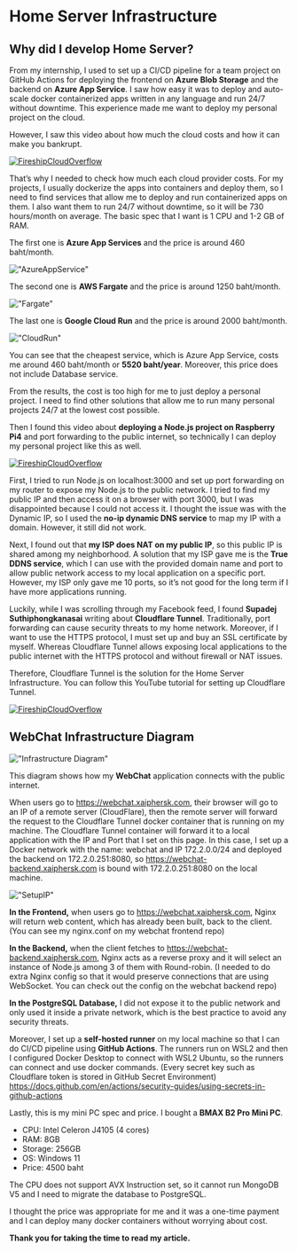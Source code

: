 # Home Server Infrastructure

## Why did I develop Home Server?
From my internship, I used to set up a CI/CD pipeline for a team project on GitHub Actions for deploying the frontend on **Azure Blob Storage** and the backend on **Azure App Service**. 
I saw how easy it was to deploy and auto-scale docker containerized apps written in any language and run 24/7 without downtime. This experience made me want to deploy my personal project on the cloud.

However, I saw this video about how much the cloud costs and how it can make you bankrupt.

[![FireshipCloudOverflow](https://i.ytimg.com/vi/N6lYcXjd4pg/hq720.jpg?sqp=-oaymwEpCOgCEMoBSFryq4qpAxsIARUAAIhCGAHYAQHiAQwIGhACGAYgATgBQAE=&rs=AOn4CLDB4wyMIWMDZVtRBIs7SEtco4Y4NQ)](https://www.youtube.com/watch?v=N6lYcXjd4pg&t=48sv)

That’s why I needed to check how much each cloud provider costs. 
For my projects, I usually dockerize the apps into containers and deploy them, so I need to find services that allow me to deploy and run containerized apps on them. I also want them to run 24/7 without downtime, so it will be 730 hours/month on average. The basic spec that I want is 1 CPU and 1-2 GB of RAM.

The first one is **Azure App Services** and the price is around 460 baht/month.

!["AzureAppService"](https://i.imgur.com/MZ2ldaK.png)

The second one is **AWS Fargate** and the price is around 1250 baht/month.

!["Fargate"](https://i.imgur.com/wM1drkV.png)

The last one is **Google Cloud Run** and the price is around 2000 baht/month.

!["CloudRun"](https://i.imgur.com/8CkxGM5.png)

You can see that the cheapest service, which is Azure App Service, costs me around 460 baht/month or **5520 baht/year**. Moreover, this price does not include Database service.

From the results, the cost is too high for me to just deploy a personal project. I need to find other solutions that allow me to run many personal projects 24/7 at the lowest cost possible.

Then I found this video about **deploying a Node.js project on Raspberry Pi4** and port forwarding to the public internet, so technically I can deploy my personal project like this as well.

[![FireshipCloudOverflow](https://i.ytimg.com/vi/QdHvS0D1zAI/hq720.jpg?sqp=-oaymwEpCOgCEMoBSFryq4qpAxsIARUAAIhCGAHYAQHiAQwIGhACGAYgATgBQAE=&rs=AOn4CLBjlkVafPtDQOt5qLmePuNXUWqmvw)](https://www.youtube.com/watch?v=QdHvS0D1zAI)

First, I tried to run Node.js on localhost:3000 and set up port forwarding on my router to expose my Node.js to the public network. I tried to find my public IP and then access it on a browser with port 3000, but I was disappointed because I could not access it. 
I thought the issue was with the Dynamic IP, so I used the **no-ip dynamic DNS service** to map my IP with a domain. However, it still did not work.

Next, I found out that **my ISP does NAT on my public IP**, so this public IP is shared among my neighborhood. A solution that my ISP gave me is the **True DDNS service**, which I can use with the provided domain name and port to allow public network access to my local application on a specific port. However, my ISP only gave me 10 ports, so it’s not good for the long term if I have more applications running.

Luckily, while I was scrolling through my Facebook feed, I found **Supadej Suthiphongkanasai** writing about **Cloudflare Tunnel**. Traditionally, port forwarding can cause security threats to my home network. Moreover, if I want to use the HTTPS protocol, I must set up and buy an SSL certificate by myself. Whereas Cloudflare Tunnel allows exposing local applications to the public internet with the HTTPS protocol and without firewall or NAT issues.

Therefore, Cloudflare Tunnel is the solution for the Home Server Infrastructure. You can follow this YouTube tutorial for setting up Cloudflare Tunnel.

[![FireshipCloudOverflow](https://i.ytimg.com/vi/ey4u7OUAF3c/hq720.jpg?sqp=-oaymwEpCOgCEMoBSFryq4qpAxsIARUAAIhCGAHYAQHiAQwIGhACGAYgATgBQAE=&rs=AOn4CLBQ2yL7uH9TgEiga0suP0rhQD9XEg)](https://www.youtube.com/watch?v=ey4u7OUAF3c&t=53s)


## WebChat Infrastructure Diagram
!["Infrastructure Diagram"](https://i.imgur.com/0TjD3yp.png)

This diagram shows how my **WebChat** application connects with the public internet.

When users go to https://webchat.xaiphersk.com, their browser will go to an IP of a remote server (CloudFlare), then the remote server will forward the request to the Cloudflare Tunnel docker container that is running on my machine. The Cloudflare Tunnel container will forward it to a local application with the IP and Port that I set on this page. 
In this case, I set up a Docker network with the name: webchat and IP 172.2.0.0/24 and deployed the backend on 172.2.0.251:8080, so https://webchat-backend.xaiphersk.com is bound with 172.2.0.251:8080 on the local machine.

!["SetupIP"](https://i.imgur.com/CuqvOMr.png)

**In the Frontend,** when users go to https://webchat.xaiphersk.com, Nginx will return web content, which has already been built, back to the client. (You can see my nginx.conf on my webchat frontend repo)

**In the Backend,** when the client fetches to https://webchat-backend.xaiphersk.com, Nginx acts as a reverse proxy and it will select an instance of Node.js among 3 of them with Round-robin.
(I needed to do extra Nginx config so that it would preserve connections that are using WebSocket. You can check out the config on the webchat backend repo)

**In the PostgreSQL Database,** I did not expose it to the public network and only used it inside a private network, which is the best practice to avoid any security threats.

Moreover, I set up a **self-hosted runner** on my local machine so that I can do CI/CD pipeline using **GitHub Actions**. The runners run on WSL2 and then I configured Docker Desktop to connect with WSL2 Ubuntu, so the runners can connect and use docker commands. 
(Every secret key such as Cloudflare token is stored in GitHub Secret Environment) 
https://docs.github.com/en/actions/security-guides/using-secrets-in-github-actions

Lastly, this is my mini PC spec and price. I bought a **BMAX B2 Pro Mini PC**. 
* CPU: Intel Celeron J4105 (4 cores) 
* RAM: 8GB 
* Storage: 256GB 
* OS: Windows 11 
* Price: 4500 baht

The CPU does not support AVX Instruction set, so it cannot run MongoDB V5 and I need to migrate the database to PostgreSQL.

I thought the price was appropriate for me and it was a one-time payment and I can deploy many docker containers without worrying about cost.

**Thank you for taking the time to read my article.**